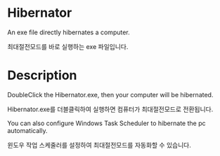 # Hibernator
An exe file directly hibernates a computer.

최대절전모드를 바로 실행하는 exe 파일입니다.

# Description
DoubleClick the Hibernator.exe, then your computer will be hibernated.

Hibernator.exe를 더블클릭하여 실행하면 컴퓨터가 최대절전모드로 전환됩니다.

You can also configure Windows Task Scheduler to hibernate the pc automatically.

윈도우 작업 스케줄러를 설정하여 최대절전모드를 자동화할 수 있습니다.
